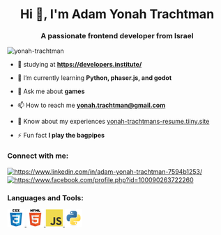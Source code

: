 <h1 align="center">Hi 👋, I'm Adam Yonah Trachtman</h1>
<h3 align="center">A passionate frontend developer from Israel</h3>

<p align="left"> <img src="https://komarev.com/ghpvc/?username=yonah-trachtman&label=Profile%20views&color=0e75b6&style=flat" alt="yonah-trachtman" /> </p>

- 🔭 studying at **https://developers.institute/**

- 🌱 I’m currently learning **Python, phaser.js, and godot**

- 💬 Ask me about **games**

- 📫 How to reach me **yonah.trachtman@gmail.com**

- 📄 Know about my experiences [yonah-trachtmans-resume.tiiny.site](yonah-trachtmans-resume.tiiny.site)

- ⚡ Fun fact **I play the bagpipes**

<h3 align="left">Connect with me:</h3>
<p align="left">
<a href="https://linkedin.com/in/https://www.linkedin.com/in/adam-yonah-trachtman-7594b1253/" target="blank"><img align="center" src="https://raw.githubusercontent.com/rahuldkjain/github-profile-readme-generator/master/src/images/icons/Social/linked-in-alt.svg" alt="https://www.linkedin.com/in/adam-yonah-trachtman-7594b1253/" height="30" width="40" /></a>
<a href="https://fb.com/https://www.facebook.com/profile.php?id=100090263722260" target="blank"><img align="center" src="https://raw.githubusercontent.com/rahuldkjain/github-profile-readme-generator/master/src/images/icons/Social/facebook.svg" alt="https://www.facebook.com/profile.php?id=100090263722260" height="30" width="40" /></a>
</p>

<h3 align="left">Languages and Tools:</h3>
<p align="left"> <a href="https://www.w3schools.com/css/" target="_blank" rel="noreferrer"> <img src="https://raw.githubusercontent.com/devicons/devicon/master/icons/css3/css3-original-wordmark.svg" alt="css3" width="40" height="40"/> </a> <a href="https://www.w3.org/html/" target="_blank" rel="noreferrer"> <img src="https://raw.githubusercontent.com/devicons/devicon/master/icons/html5/html5-original-wordmark.svg" alt="html5" width="40" height="40"/> </a> <a href="https://developer.mozilla.org/en-US/docs/Web/JavaScript" target="_blank" rel="noreferrer"> <img src="https://raw.githubusercontent.com/devicons/devicon/master/icons/javascript/javascript-original.svg" alt="javascript" width="40" height="40"/> </a> <a href="https://www.python.org" target="_blank" rel="noreferrer"> <img src="https://raw.githubusercontent.com/devicons/devicon/master/icons/python/python-original.svg" alt="python" width="40" height="40"/> </a> </p>
